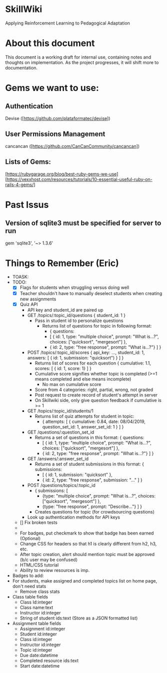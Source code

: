 # SkillWiki
Applying Reinforcement Learning to Pedagogical Adaptation

# About this document
This document is a working draft for internal use, containing notes and thoughts on implementation. As the project progresses, it will shift more to documentation.

# Gems we want to use:
## Authentication
Devise ([https://github.com/plataformatec/devise])
## User Permissions Management
cancancan ([https://github.com/CanCanCommunity/cancancan])
## Lists of Gems:
[https://rubygarage.org/blog/best-ruby-gems-we-use]
[https://vexxhost.com/resources/tutorials/10-essential-useful-ruby-on-rails-4-gems/]

# Past Issus 
## Version of sqlite3 must be specified for server to run 
gem 'sqlite3', '~> 1.3.6' 

# Things to Remember (Eric)
* TOASK:
* TODO:
    * [X] Flags for students when struggling versus doing well
    * [X] Teacher shouldn't have to manually deselect students when creating new assignments 
    * [X] Quiz API
        * API key and student_id are paired up
        * GET /topics/:topic_id/questions { student_id: 1 }
          * Pass in student id to personalize questions 
            * Returns list of questions for topic in following format:
                * { questions: 
                * [ { id: 1, type: "multiple choice", prompt: "What is...?", choices: ["quicksort", "mergesort"] },
                * { id: 2, type: "free response", prompt: "What is...?"} ] } 
        * POST /topics/:topic_id/scores { api_key: ..., student_id: 1, answers: [ { id: 1, submission: "quicksort") } ] }
            * Returns list of scores for each question { cumulative: 1.1, scores: [ { id: 1, score: 1} ] }
            * Cumulative score signifies whether topic is completed (>=1 means completed and else means incomplete)
              * No max on cumulative score
            * Score from 4 categories: right, partial, wrong, not graded
            * Post request to create record of student's attempt in server
            * On Skillwiki side, only give question feedback if cumulative is >= 1
        * GET /topics/:topic_id/students/1
            * Returns list of quiz attempts for student in topic:
                * { attempts: [ { cumulative: 0.84, date: 08/04/2019, question_set_id: 1, answer_set_id: 1 } ] }
        * GET /questions/:question_set_id
            *  Returns a set of questions in this format: { questions: 
                * [ { id: 1, type: "multiple choice", prompt: "What is...?", choices: ["quicksort", "mergesort"] }, 
                * { id: 2, type: "free response", prompt: "What is...?"} ] }
        * GET /answers/:answer_set_id
            * Returns a set of student submissions in this format:  { submissions: 
                * [ { id: 1, submission: "quicksort" }, 
                * { id: 2, type: "free response", submission: "..." ] }
        * POST /questions/topics/:topic_id
            * { submissions: [  
                * {type: "multiple choice", prompt: "What is...?", choices: ["quicksort", "mergesort"] },
                * {type: "free response", prompt: "Describe..."} ] } 
            * Creates questions for topic (for crowdsourcing questions)
        * Look up authentication methods for API keys
    * [] Fix broken tests
    * 
    * For badges, put checkmark to show that badge has been earned (Optional)
    * Change CSS for headers so that h1 is clearly different from h2, h3, etc.
    * After topic creation, alert should mention topic must be approved (b/c user may be confused)
    * HTML/CSS tutorial
    * Ability to review resources is imp.
* Badges to add:
* For students, make assigned and completed topics list on home page, don't need stats 
  * Remove class stats 
* Class table fields
  * Class Id:integer
  * Class name:text
  * Instructor id:integer
  * String of student ids:text (Store as a JSON formatted list)
* Assignment table fields
  * Assignment id:integer
  * Student id:integer
  * Class id:integer
  * Instructor id:integer
  * Topic id:integer
  * Due date:datetime
  * Completed resource ids:text
  * Start date:datetime


